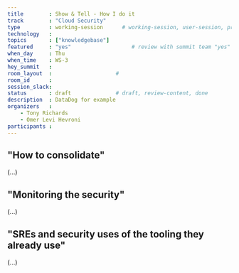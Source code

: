```yaml
---
title        : Show & Tell - How I do it 
track        : "Cloud Security"
type         : working-session      # working-session, user-session, product-session
technology   :
topics       : ["knowledgebase"]
featured     : "yes"                   # review with summit team "yes"
when_day     : Thu
when_time    : WS-3
hey_summit   :
room_layout  :                    #
room_id      :
session_slack: 
status       : draft              # draft, review-content, done
description  : DataDog for example
organizers   :
    - Tony Richards
    - Omer Levi Hevroni
participants :
---
```



## "How to consolidate"

(...)

## "Monitoring the security"

(...)

## "SREs and security uses of the tooling they already use"

(...)

